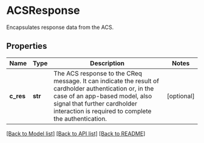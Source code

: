 # ACSResponse

Encapsulates response data from the ACS.
## Properties
Name | Type | Description | Notes
------------ | ------------- | ------------- | -------------
**c_res** | **str** | The ACS response to the CReq message. It can indicate the result of cardholder authentication or, in the case of an app-based model, also signal that further cardholder interaction is required to complete the authentication. | [optional] 

[[Back to Model list]](../README.md#documentation-for-models) [[Back to API list]](../README.md#documentation-for-api-endpoints) [[Back to README]](../README.md)


